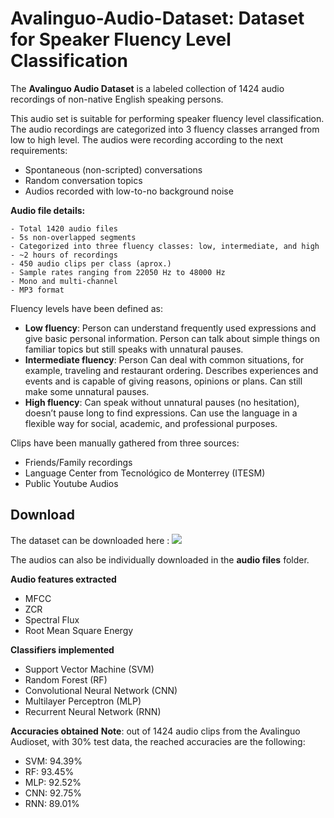 # Avalinguo-Audio-Dataset: Dataset for Speaker Fluency Level Classification 
 
The **Avalinguo Audio Dataset** is a labeled collection of 1424 audio recordings of non-native English speaking persons. 

This audio set is suitable for performing speaker fluency level classification. The audio recordings are categorized into 3 fluency classes arranged from low to high level. The audios were recording according to the next requirements:

- Spontaneous (non-scripted) conversations
- Random conversation topics
- Audios recorded with low-to-no background noise

**Audio file details:**
```
- Total 1420 audio files
- 5s non-overlapped segments
- Categorized into three fluency classes: low, intermediate, and high
- ~2 hours of recordings
- 450 audio clips per class (aprox.)
- Sample rates ranging from 22050 Hz to 48000 Hz
- Mono and multi-channel
- MP3 format
```

Fluency levels have been defined as:

- **Low fluency**: Person can understand frequently used expressions and give basic personal information. Person can talk about simple things on familiar topics but still speaks with unnatural pauses.
- **Intermediate fluency**: Person Can deal with common situations, for example, traveling and restaurant ordering. Describes experiences and events and is capable of giving reasons, opinions or plans. Can still make some unnatural pauses.
- **High fluency**: Can speak without unnatural pauses (no hesitation), doesn’t pause long to find expressions. Can use the language in a flexible way for social, academic, and professional purposes.

Clips have been manually gathered from three sources:

- Friends/Family recordings
- Language Center from Tecnológico de Monterrey (ITESM)
- Public Youtube Audios


## Download
The dataset can be downloaded here : ![](https://drive.google.com/drive/folders/1RBfbE6ya6ZOsjKJb80vgbxfzhzYC4iiH?usp=sharing)

The audios can also be individually downloaded in the **audio files** folder.

**Audio features extracted**
- MFCC
- ZCR
- Spectral Flux
- Root Mean Square Energy

**Classifiers implemented**
- Support Vector Machine (SVM)
- Random Forest (RF)
- Convolutional Neural Network (CNN)
- Multilayer Perceptron (MLP)
- Recurrent Neural Network (RNN)

**Accuracies obtained**
**Note**: out of 1424 audio clips from the Avalinguo Audioset, with 30% test data, the reached accuracies are the following:
- SVM: 94.39%
- RF: 93.45%
- MLP: 92.52%
- CNN: 92.75% 
- RNN: 89.01%

